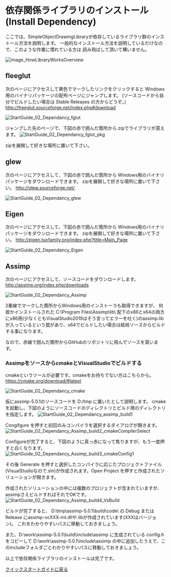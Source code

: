 # 依存関係ライブラリのインストール (Install Dependency)

ここでは、SimpleObjectDrawingLibraryが依存しているライブラリ群のインストール方法を説明します。
一般的なインストール方法を説明しているだけなので、このような作業に慣れている方は
読み飛ばして頂いて構いません。

![image_HowLibraryWorksOverview](fig/HowLibraryWorksOverview.PNG)

## fleeglut
次のページにアクセスして黄色でマークしたリンクをクリックすると
Windows用のバイナリパッケージの配布ページにジャンプします。
(ソースコードから自分でビルドしたい場合は Stable Releases の方からどうぞ。)
http://freeglut.sourceforge.net/index.php#download

![StartGuide_02_Dependancy_fglut](fig/StartGuide_02_Dependancy_fglut.PNG)

ジャンプした先のページで、下図の赤で囲んだ箇所から.zipでライブラリが貰えます。
![StartGuide_02_Dependancy_fglut_pkg](fig/StartGuide_02_Dependancy_fglut_pkg.PNG)

zipを展開して好きな場所に置いて下さい。

## glew
次のページにアクセスして、下図の赤で囲んだ箇所から
Windows用のバイナリパッケージをダウンロードできます。
zipを展開して好きな場所に置いて下さい。
http://glew.sourceforge.net/

![StartGuide_02_Dependancy_glew](fig/StartGuide_02_Dependancy_glew.PNG)

## Eigen
次のページにアクセスして、下図の赤で囲んだ箇所から
Windows用のバイナリパッケージをダウンロードできます。
zipを展開して好きな場所に置いて下さい。
http://eigen.tuxfamily.org/index.php?title=Main_Page

![StartGuide_02_Dependancy_Eigen](fig/StartGuide_02_Dependancy_Eigen.PNG)

## Assimp
次のページにアクセスして、ソースコードをダウンロードします。
http://assimp.org/index.php/downloads

![StartGuide_02_Dependancy_Assimp](fig/StartGuide_02_Dependancy_Assimp.PNG)

2重線でマークした箇所からWindows用のインストーラも取得できますが、
何故かインストールされた C:\Program Files\Assimp\lib\ 配下のx86とx64の両方にx86用(少なくともVisualStudio2019はそう言ってエラーを吐く)のassimp.libが入っているという罠があり、x64でビルドしたい場合は結局ソースからビルドする事になります。

なので、赤線で囲んだ箇所からGitHubのリポジトリに飛んでソースを貰います。

### AssimpをソースからcmakeとVisualStudioでビルドする
cmakeというツールが必要です。cmakeをお持ちでない方はこちらから。
https://cmake.org/download/#latest

![StartGuide_02_Dependancy_cmake](fig/StartGuide_02_Dependancy_cmake.PNG)

仮にassimp-5.0.1のソースコードを D:/tmp に置いたとして説明します。
cmakeを起動し、下図のようにソースコードのディレクトリとビルド用のディレクトリを指定します。
![StartGuide_02_Dependancy_assimp_build1](fig/StartGuide_02_Dependancy_assimp_build1.PNG)

Congifgure を押すと初回のみコンパイラを選択するダイアログが開きます。
![StartGuide_02_Dependancy_Assimp_build2_cmakeCompilerSelect](fig/StartGuide_02_Dependancy_Assimp_build2_cmakeCompilerSelect.PNG)

Configureが完了すると、下図のように真っ赤になって焦りますが、もう一度押すと白くなります。
![StartGuide_02_Dependancy_Assimp_build3_cmakeConfig1](fig/StartGuide_02_Dependancy_Assimp_build3_cmakeConfig1.PNG)

その後 Generate を押すと選択したコンパイラに応じたプロジェクトファイル(VisualStudioなので.sln)が作成されます。Open Project を押すと作成されたソリューションが開きます。

作成されたソリューションの中には複数のプロジェクトが含まれていますが、assimpさえビルドすればそれでOKです。
![StartGuide_02_Dependancy_Assimp_build4_VsBuild](fig/StartGuide_02_Dependancy_Assimp_build4_VsBuild.PNG)

ビルドが完了すると、
D:\tmp\assimp-5.0.1\build\code\ の Debug または Release にassimp-vcXXX-mt.dllや.libが作成されています(XXXはバージョン)。
これをわかりやすいパスに移動しておきましょう。

また、D:\work\assimp-5.0.1\build\include\assimp に生成されている config.h をコピーして D:\work\assimp-5.0.1\include\assimp の中に追加したうえで、このincludeフォルダごとわかりやすいパスに移動しておきましょう。

以上で依存関係ライブラリのインストールは完了です。

[クイックスタートガイドに戻る](GettingStartedWithSampleProgram.md)
